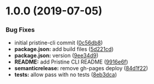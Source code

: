 # 1.0.0 (2019-07-05)


### Bug Fixes

* initial pristine-cli commit ([0c56db8](https://github.com/etclabscore/pristine-cli/commit/0c56db8))
* **package.json:** add build files ([5d221cd](https://github.com/etclabscore/pristine-cli/commit/5d221cd))
* **package.json:** version ([9ee34d9](https://github.com/etclabscore/pristine-cli/commit/9ee34d9))
* **README:** add Pristine CLI README ([9916e6f](https://github.com/etclabscore/pristine-cli/commit/9916e6f))
* **semanticrelease:** remove gh-pages deploy ([84d1f22](https://github.com/etclabscore/pristine-cli/commit/84d1f22))
* **tests:** allow pass with no tests ([8eb3dca](https://github.com/etclabscore/pristine-cli/commit/8eb3dca))
